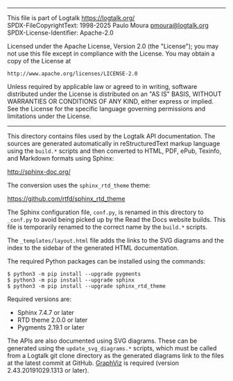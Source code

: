 ________________________________________________________________________

This file is part of Logtalk <https://logtalk.org/>  
SPDX-FileCopyrightText: 1998-2025 Paulo Moura <pmoura@logtalk.org>  
SPDX-License-Identifier: Apache-2.0

Licensed under the Apache License, Version 2.0 (the "License");
you may not use this file except in compliance with the License.
You may obtain a copy of the License at

    http://www.apache.org/licenses/LICENSE-2.0

Unless required by applicable law or agreed to in writing, software
distributed under the License is distributed on an "AS IS" BASIS,
WITHOUT WARRANTIES OR CONDITIONS OF ANY KIND, either express or implied.
See the License for the specific language governing permissions and
limitations under the License.
________________________________________________________________________


This directory contains files used by the Logtalk API documentation. The
sources are generated automatically in reStructuredText markup language
using the `build.*` scripts and then converted to HTML, PDF, ePub, Texinfo,
and Markdown formats using Sphinx:

http://sphinx-doc.org/

The conversion uses the `sphinx_rtd_theme` theme:

https://github.com/rtfd/sphinx_rtd_theme

The Sphinx configuration file, `conf.py`, is renamed in this directory
to `_conf.py` to avoid being picked up by the Read the Docs website
builds. This file is temporarily renamed to the correct name by the
`build.*` scripts.

The `_templates/layout.html` file adds the links to the SVG diagrams
and the index to the sidebar of the generated HTML documentation.

The required Python packages can be installed using the commands:

	$ python3 -m pip install --upgrade pygments
	$ python3 -m pip install --upgrade sphinx
	$ python3 -m pip install --upgrade sphinx_rtd_theme

Required versions are:

- Sphinx 7.4.7 or later
- RTD theme 2.0.0 or later
- Pygments 2.19.1 or later

The APIs are also documented using SVG diagrams. These can be generated
using the `update_svg_diagrams.*` scripts, which must be called from a
Logtalk git clone directory	as the generated diagrams link to the files
at the latest commit at GitHub. [GraphViz](https://www.graphviz.org/) is
required (version 2.43.20191029.1313 or later).

